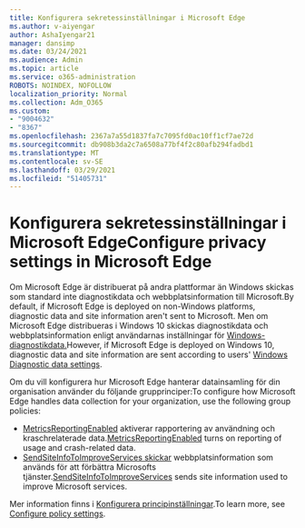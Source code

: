 ```yaml
---
title: Konfigurera sekretessinställningar i Microsoft Edge
ms.author: v-aiyengar
author: AshaIyengar21
manager: dansimp
ms.date: 03/24/2021
ms.audience: Admin
ms.topic: article
ms.service: o365-administration
ROBOTS: NOINDEX, NOFOLLOW
localization_priority: Normal
ms.collection: Adm_O365
ms.custom:
- "9004632"
- "8367"
ms.openlocfilehash: 2367a7a55d1837fa7c7095fd0ac10ff1cf7ae72d
ms.sourcegitcommit: db908b3da2c7a6508a77bf4f2c80afb294fadbd1
ms.translationtype: MT
ms.contentlocale: sv-SE
ms.lasthandoff: 03/29/2021
ms.locfileid: "51405731"
---
```

# <a name="configure-privacy-settings-in-microsoft-edge"></a><span data-ttu-id="b649a-102">Konfigurera sekretessinställningar i Microsoft Edge</span><span class="sxs-lookup"><span data-stu-id="b649a-102">Configure privacy settings in Microsoft Edge</span></span>

<span data-ttu-id="b649a-103">Om Microsoft Edge är distribuerat på andra plattformar än Windows skickas som standard inte diagnostikdata och webbplatsinformation till Microsoft.</span><span class="sxs-lookup"><span data-stu-id="b649a-103">By default, if Microsoft Edge is deployed on non-Windows platforms, diagnostic data and site information aren't sent to Microsoft.</span></span> <span data-ttu-id="b649a-104">Men om Microsoft Edge distribueras i Windows 10 skickas diagnostikdata och webbplatsinformation enligt användarnas inställningar för [Windows-diagnostikdata.](https://go.microsoft.com/fwlink/?linkid=2132472)</span><span class="sxs-lookup"><span data-stu-id="b649a-104">However, if Microsoft Edge is deployed on Windows 10, diagnostic data and site information are sent according to users' [Windows Diagnostic data settings](https://go.microsoft.com/fwlink/?linkid=2132472).</span></span>

<span data-ttu-id="b649a-105">Om du vill konfigurera hur Microsoft Edge hanterar datainsamling för din organisation använder du följande grupprinciper:</span><span class="sxs-lookup"><span data-stu-id="b649a-105">To configure how Microsoft Edge handles data collection for your organization, use the following group policies:</span></span>
- <span data-ttu-id="b649a-106">[MetricsReportingEnabled](https://go.microsoft.com/fwlink/?linkid=2132470) aktiverar rapportering av användning och kraschrelaterade data.</span><span class="sxs-lookup"><span data-stu-id="b649a-106">[MetricsReportingEnabled](https://go.microsoft.com/fwlink/?linkid=2132470) turns on reporting of usage and crash-related data.</span></span>
- <span data-ttu-id="b649a-107">[SendSiteInfoToImproveServices skickar](https://go.microsoft.com/fwlink/?linkid=2132470) webbplatsinformation som används för att förbättra Microsofts tjänster.</span><span class="sxs-lookup"><span data-stu-id="b649a-107">[SendSiteInfoToImproveServices](https://go.microsoft.com/fwlink/?linkid=2132470) sends site information used to improve Microsoft services.</span></span>

<span data-ttu-id="b649a-108">Mer information finns i [Konfigurera principinställningar](https://go.microsoft.com/fwlink/?linkid=2132577).</span><span class="sxs-lookup"><span data-stu-id="b649a-108">To learn more, see [Configure policy settings](https://go.microsoft.com/fwlink/?linkid=2132577).</span></span>
